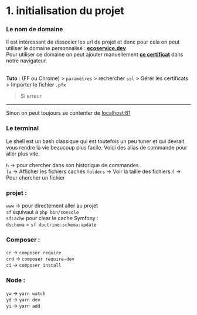 # 1. initialisation du projet

### Le nom de domaine
Il est intéressant de dissocier les url de projet et donc pour cela on peut utiliser le domaine personnalisé :
[**ecoservice.dev**](https://ecoservice.dev) <br>
Pour utiliser ce domaine on peut ajouter manuellement [**ce certificat**](full_certificat.pfx) dans notre navigateur.<br><br>

**Tuto** : (FF ou Chrome) > `paramètres` > rechercher `ssl` > Gérér les certificats > Importer le fichier `.pfx`

> Si erreur 
---
Sinon on peut toujours se contenter de [localhost:81](http://localhost:81)

### Le terminal
Le shell est un bash classique qui est toutefois un peu tuner et qui devrait vous rendre la vie beaucoup plus facile. Voici des alias de commande pour aller plus vite.

`h` &rarr; pour chercher dans son historique de commandes<br>
`la` &rarr; Afficher les fichiers cachés
`folders` &rarr; Voir la taille des fichiers
`f` &rarr; Pour chercher un fichier

### projet :
`www` &rarr; pour directement aller au projet<br>
`sf` équivaut à `php bin/console`<br>
`sfcache` pour clear le cache Symfony : <br>
`dschema` = `sf doctrine:schema:update`

### Composer :
`cr` &rarr; `composer require`<br>
`crd` &rarr; `composer require-dev` <br>
`ci` &rarr; `composer install` <br>

### Node :
`yw` &rarr; `yarn watch` <br>
`yd` &rarr; `yarn dev`<br>
`yi` &rarr; `yarn add` <br>